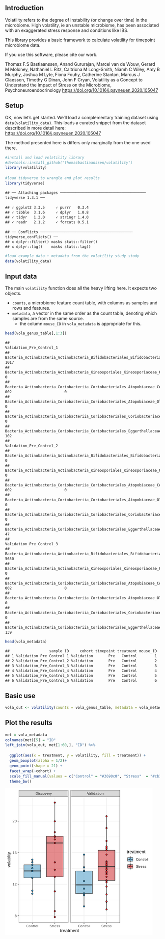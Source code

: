 <!-- README.md is generated from README.Rmd. Please edit that file -->

## Introduction

Volatility refers to the degree of instability (or change over time) in
the microbiome. High volatility, ie an unstable microbiome, has been
associated with an exaggerated stress response and conditions like IBS.

This library provides a basic framework to calculate volatility for
timepoint microbiome data.

If you use this software, please cite our work.

Thomaz F.S Bastiaanssen, Anand Gururajan, Marcel van de Wouw, Gerard M
Moloney, Nathaniel L Ritz, Caitriona M Long-Smith, Niamh C Wiley, Amy B
Murphy, Joshua M Lyte, Fiona Fouhy, Catherine Stanton, Marcus J
Claesson, Timothy G Dinan, John F Cryan, Volatility as a Concept to
Understand the Impact of Stress on the Microbiome,
Psychoneuroendocrinology
<https://doi.org/10.1016/j.psyneuen.2020.105047>

## Setup

OK, now let’s get started. We’ll load a complementary training dataset
using `data(volatility_data)`. This loads a curated snippet from the
dataset described in more detail here:
<https://doi.org/10.1016/j.psyneuen.2020.105047>

The method presented here is differs only marginally from the one used
there.

``` r
#install and load volatility library
#devtools::install_github("thomazbastiaanssen/volatility")
library(volatility)

#load tidyverse to wrangle and plot results
library(tidyverse)
```

    ## ── Attaching packages ─────────────────────────────────────── tidyverse 1.3.1 ──

    ## ✓ ggplot2 3.3.5     ✓ purrr   0.3.4
    ## ✓ tibble  3.1.6     ✓ dplyr   1.0.8
    ## ✓ tidyr   1.2.0     ✓ stringr 1.4.0
    ## ✓ readr   2.1.2     ✓ forcats 0.5.1

    ## ── Conflicts ────────────────────────────────────────── tidyverse_conflicts() ──
    ## x dplyr::filter() masks stats::filter()
    ## x dplyr::lag()    masks stats::lag()

``` r
#load example data + metadata from the volatility study study
data(volatility_data)
```

## Input data

The main `volatility` function does all the heavy lifting here. It
expects two objects.

-   `counts`, a microbiome feature count table, with columns as samples
    and rows and features.
-   `metadata`, a vector in the same order as the count table, denoting
    which samples are from the same source.
    -   the column `mouse_ID` in `vola_metadata` is appropriate for
        this.

``` r
head(vola_genus_table[,1:3])
```

    ##                                                                                                Validation_Pre_Control_1
    ## Bacteria_Actinobacteria_Actinobacteria_Bifidobacteriales_Bifidobacteriaceae_Bifidobacterium                        1017
    ## Bacteria_Actinobacteria_Actinobacteria_Kineosporiales_Kineosporiaceae_Quadrisphaera                                   0
    ## Bacteria_Actinobacteria_Coriobacteriia_Coriobacteriales_Atopobiaceae_Coriobacteriaceae_UCG-002                        0
    ## Bacteria_Actinobacteria_Coriobacteriia_Coriobacteriales_Atopobiaceae_Olsenella                                        0
    ## Bacteria_Actinobacteria_Coriobacteriia_Coriobacteriales_Coriobacteriaceae_Collinsella                                 0
    ## Bacteria_Actinobacteria_Coriobacteriia_Coriobacteriales_Eggerthellaceae_DNF00809                                    102
    ##                                                                                                Validation_Pre_Control_2
    ## Bacteria_Actinobacteria_Actinobacteria_Bifidobacteriales_Bifidobacteriaceae_Bifidobacterium                           0
    ## Bacteria_Actinobacteria_Actinobacteria_Kineosporiales_Kineosporiaceae_Quadrisphaera                                   0
    ## Bacteria_Actinobacteria_Coriobacteriia_Coriobacteriales_Atopobiaceae_Coriobacteriaceae_UCG-002                        0
    ## Bacteria_Actinobacteria_Coriobacteriia_Coriobacteriales_Atopobiaceae_Olsenella                                        0
    ## Bacteria_Actinobacteria_Coriobacteriia_Coriobacteriales_Coriobacteriaceae_Collinsella                                 0
    ## Bacteria_Actinobacteria_Coriobacteriia_Coriobacteriales_Eggerthellaceae_DNF00809                                     47
    ##                                                                                                Validation_Pre_Control_3
    ## Bacteria_Actinobacteria_Actinobacteria_Bifidobacteriales_Bifidobacteriaceae_Bifidobacterium                        5650
    ## Bacteria_Actinobacteria_Actinobacteria_Kineosporiales_Kineosporiaceae_Quadrisphaera                                   0
    ## Bacteria_Actinobacteria_Coriobacteriia_Coriobacteriales_Atopobiaceae_Coriobacteriaceae_UCG-002                        0
    ## Bacteria_Actinobacteria_Coriobacteriia_Coriobacteriales_Atopobiaceae_Olsenella                                        0
    ## Bacteria_Actinobacteria_Coriobacteriia_Coriobacteriales_Coriobacteriaceae_Collinsella                                 0
    ## Bacteria_Actinobacteria_Coriobacteriia_Coriobacteriales_Eggerthellaceae_DNF00809                                    139

``` r
head(vola_metadata)
```

    ##                  sample_ID     cohort timepoint treatment mouse_ID
    ## 1 Validation_Pre_Control_1 Validation       Pre   Control        1
    ## 2 Validation_Pre_Control_2 Validation       Pre   Control        2
    ## 3 Validation_Pre_Control_3 Validation       Pre   Control        3
    ## 4 Validation_Pre_Control_4 Validation       Pre   Control        4
    ## 5 Validation_Pre_Control_5 Validation       Pre   Control        5
    ## 6 Validation_Pre_Control_6 Validation       Pre   Control        6

## Basic use

``` r
vola_out <- volatility(counts = vola_genus_table, metadata = vola_metadata$mouse_ID)
```

## Plot the results

``` r
met = vola_metadata
colnames(met)[5] = "ID"
left_join(vola_out, met[1:60,], "ID") %>%

  ggplot(aes(x = treatment, y = volatility, fill = treatment)) +
  geom_boxplot(alpha = 1/2)+
  geom_point(shape = 21) +
  facet_wrap(~cohort) +
  scale_fill_manual(values = c("Control" = "#3690c0", "Stress"  = "#cb181d")) +
  theme_bw() 
```

![](README_files/figure-gfm/plot_volatility-1.png)<!-- -->
